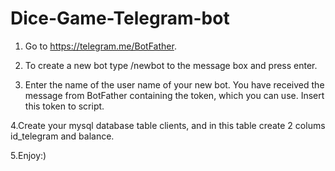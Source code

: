 # Dice-Game-Telegram-bot

1. Go to https://telegram.me/BotFather.

2. To create a new bot type /newbot to the message box and press enter.

3. Enter the name of the user name of your new bot.
    You have received the message from BotFather containing the token, which you can use.
      Insert this token to script.

4.Create your mysql database table clients, and in this table create 2 colums id_telegram and balance.

5.Enjoy:)
